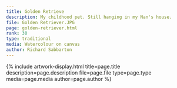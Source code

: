 ```yaml
---
title: Golden Retrieve
description: My childhood pet. Still hanging in my Nan's house.
file: Golden Retriever.JPG
page: golden-retriever.html
rank: 30
type: traditional
media: Watercolour on canvas
author: Richard Sabbarton
---
```




{% include artwork-display.html title=page.title description=page.description file=page.file type=page.type media=page.media author=page.author %}